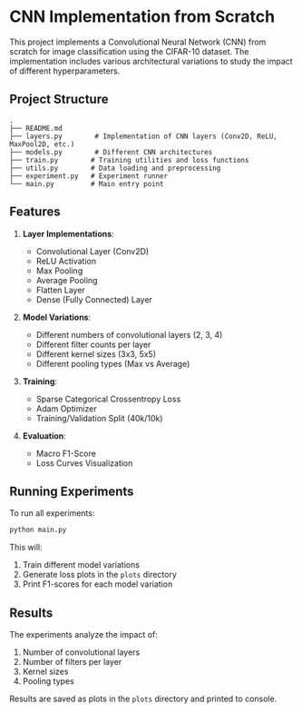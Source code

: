 # CNN Implementation from Scratch

This project implements a Convolutional Neural Network (CNN) from scratch for image classification using the CIFAR-10 dataset. The implementation includes various architectural variations to study the impact of different hyperparameters.

## Project Structure

```
.
├── README.md
├── layers.py        # Implementation of CNN layers (Conv2D, ReLU, MaxPool2D, etc.)
├── models.py        # Different CNN architectures
├── train.py        # Training utilities and loss functions
├── utils.py        # Data loading and preprocessing
├── experiment.py   # Experiment runner
└── main.py         # Main entry point
```

## Features

1. **Layer Implementations**:
   - Convolutional Layer (Conv2D)
   - ReLU Activation
   - Max Pooling
   - Average Pooling
   - Flatten Layer
   - Dense (Fully Connected) Layer

2. **Model Variations**:
   - Different numbers of convolutional layers (2, 3, 4)
   - Different filter counts per layer
   - Different kernel sizes (3x3, 5x5)
   - Different pooling types (Max vs Average)

3. **Training**:
   - Sparse Categorical Crossentropy Loss
   - Adam Optimizer
   - Training/Validation Split (40k/10k)

4. **Evaluation**:
   - Macro F1-Score
   - Loss Curves Visualization

## Running Experiments

To run all experiments:

```bash
python main.py
```

This will:
1. Train different model variations
2. Generate loss plots in the `plots` directory
3. Print F1-scores for each model variation

## Results

The experiments analyze the impact of:
1. Number of convolutional layers
2. Number of filters per layer
3. Kernel sizes
4. Pooling types

Results are saved as plots in the `plots` directory and printed to console. 